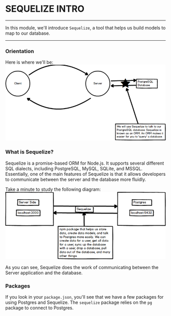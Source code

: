 # SEQUELIZE INTRO
---

In this module, we'll introduce `Sequelize`, a tool that helps us build models to map to our database.

<hr>

### Orientation
Here is where we'll be:
![screenshots](assets/01-sequelize-diagram.png)

### What is Sequelize?
Sequelize is a promise-based ORM for Node.js. It supports several different SQL dialects, including PostgreSQL, MySQL, SQLite, and MSSQL. Essentially, one of the main features of Sequelize is that it allows developers to communicate between the server and the database more fluidly.

Take a minute to study the following diagram:
![screenshot](assets/02-sequelize-detailed-diagram.png)

As you can see, Sequelize does the work of communicating between the Server application and the database. 
### Packages
If you look in your `package.json`, you'll see that we have a few packages for using Postgres and Sequelize. The `sequelize` package relies on the `pg` package to connect to Postgres. 